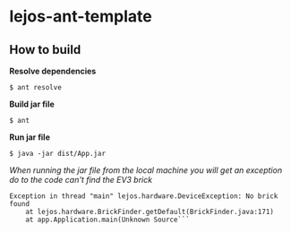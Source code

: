 # lejos-ant-template

## How to build
**Resolve dependencies**

```$ ant resolve```

**Build jar file**

```$ ant```

**Run jar file**

```$ java -jar dist/App.jar```

*When running the jar file from the local machine you will get an exception do to the code can't find the EV3 brick*

```
Exception in thread "main" lejos.hardware.DeviceException: No brick found
	at lejos.hardware.BrickFinder.getDefault(BrickFinder.java:171)
	at app.Application.main(Unknown Source``` 